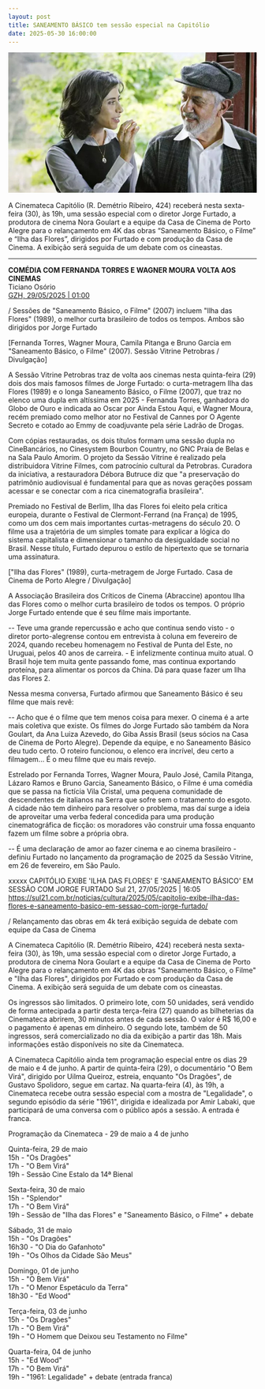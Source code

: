 ```yaml
---
layout: post
title: SANEAMENTO BÁSICO tem sessão especial na Capitólio
date: 2025-05-30 16:00:00
---
```

![](/uploads/sbof-nanda-paulo.jpg)

A Cinemateca Capitólio (R. Demétrio Ribeiro, 424) receberá nesta sexta-feira (30), às 19h, uma sessão especial com o diretor Jorge Furtado, a produtora de cinema Nora Goulart e a equipe da Casa de Cinema de Porto Alegre para o relançamento em 4K das obras “Saneamento Básico, o Filme” e “Ilha das Flores”, dirigidos por Furtado e com produção da Casa de Cinema. A exibição será seguida de um debate com os cineastas.

- - -

**COMÉDIA COM FERNANDA TORRES E WAGNER MOURA VOLTA AOS CINEMAS**\
Ticiano Osório\
[GZH, 29/05/2025 | 01:00](https://gauchazh.clicrbs.com.br/colunistas/ticiano-osorio/noticia/2025/05/comedia-com-fernanda-torres-e-wagner-moura-volta-aos-cinemas-cmb89wo66009w014pn2odsymw.html)

[](https://gauchazh.clicrbs.com.br/colunistas/ticiano-osorio/noticia/2025/05/comedia-com-fernanda-torres-e-wagner-moura-volta-aos-cinemas-cmb89wo66009w014pn2odsymw.html)

/ Sessões de "Saneamento Básico, o Filme" (2007) incluem "Ilha das Flores" (1989), o melhor curta brasileiro de todos os tempos. Ambos são dirigidos por Jorge Furtado

\[Fernanda Torres, Wagner Moura, Camila Pitanga e Bruno Garcia em "Saneamento Básico, o Filme" (2007). Sessão Vitrine Petrobras / Divulgação]

A Sessão Vitrine Petrobras traz de volta aos cinemas nesta quinta-feira (29) dois dos mais famosos filmes de Jorge Furtado: o curta-metragem Ilha das Flores (1989) e o longa Saneamento Básico, o Filme (2007), que traz no elenco uma dupla em altíssima em 2025 - Fernanda Torres, ganhadora do Globo de Ouro e indicada ao Oscar por Ainda Estou Aqui, e Wagner Moura, recém premiado como melhor ator no Festival de Cannes por O Agente Secreto e cotado ao Emmy de coadjuvante pela série Ladrão de Drogas.

Com cópias restauradas, os dois títulos formam uma sessão dupla no CineBancários, no Cinesystem Bourbon Country, no GNC Praia de Belas e na Sala Paulo Amorim. O projeto da Sessão Vitrine é realizado pela distribuidora Vitrine Filmes, com patrocínio cultural da Petrobras. Curadora da iniciativa, a restauradora Débora Butruce diz que "a preservação do patrimônio audiovisual é fundamental para que as novas gerações possam acessar e se conectar com a rica cinematografia brasileira".

Premiado no Festival de Berlim, Ilha das Flores foi eleito pela crítica europeia, durante o Festival de Clermont-Ferrand (na França) de 1995, como um dos cem mais importantes curtas-metragens do século 20. O filme usa a trajetória de um simples tomate para explicar a lógica do sistema capitalista e dimensionar o tamanho da desigualdade social no Brasil. Nesse título, Furtado depurou o estilo de hipertexto que se tornaria uma assinatura.

\["Ilha das Flores" (1989), curta-metragem de Jorge Furtado. Casa de Cinema de Porto Alegre / Divulgação]

A Associação Brasileira dos Críticos de Cinema (Abraccine) apontou Ilha das Flores como o melhor curta brasileiro de todos os tempos. O próprio Jorge Furtado entende que é seu filme mais importante.

\-- Teve uma grande repercussão e acho que continua sendo visto - o diretor porto-alegrense contou em entrevista à coluna em fevereiro de 2024, quando recebeu homenagem no Festival de Punta del Este, no Uruguai, pelos 40 anos de carreira. - E infelizmente continua muito atual. O Brasil hoje tem muita gente passando fome, mas continua exportando proteína, para alimentar os porcos da China. Dá para quase fazer um Ilha das Flores 2.

Nessa mesma conversa, Furtado afirmou que Saneamento Básico é seu filme que mais revê:

\-- Acho que é o filme que tem menos coisa para mexer. O cinema é a arte mais coletiva que existe. Os filmes do Jorge Furtado são também da Nora Goulart, da Ana Luiza Azevedo, do Giba Assis Brasil (seus sócios na Casa de Cinema de Porto Alegre). Depende da equipe, e no Saneamento Básico deu tudo certo. O roteiro funcionou, o elenco era incrível, deu certo a filmagem... É o meu filme que eu mais revejo.

Estrelado por Fernanda Torres, Wagner Moura, Paulo José, Camila Pitanga, Lázaro Ramos e Bruno Garcia, Saneamento Básico, o Filme é uma comédia que se passa na fictícia Vila Cristal, uma pequena comunidade de descendentes de italianos na Serra que sofre sem o tratamento do esgoto. A cidade não tem dinheiro para resolver o problema, mas daí surge a ideia de aproveitar uma verba federal concedida para uma produção cinematográfica de ficção: os moradores vão construir uma fossa enquanto fazem um filme sobre a própria obra.

\-- É uma declaração de amor ao fazer cinema e ao cinema brasileiro - definiu Furtado no lançamento da programação de 2025 da Sessão Vitrine, em 26 de fevereiro, em São Paulo.

xxxxx
CAPITÓLIO EXIBE 'ILHA DAS FLORES' E 'SANEAMENTO BÁSICO' EM SESSÃO COM JORGE FURTADO
Sul 21, 27/05/2025 | 16:05
https://sul21.com.br/noticias/cultura/2025/05/capitolio-exibe-ilha-das-flores-e-saneamento-basico-em-sessao-com-jorge-furtado/

/ Relançamento das obras em 4k terá exibição seguida de debate com equipe da Casa de Cinema

A Cinemateca Capitólio (R. Demétrio Ribeiro, 424) receberá nesta sexta-feira (30), às 19h, uma sessão especial com o diretor Jorge Furtado, a produtora de cinema Nora Goulart e a equipe da Casa de Cinema de Porto Alegre para o relançamento em 4K das obras "Saneamento Básico, o Filme" e "Ilha das Flores", dirigidos por Furtado e com produção da Casa de Cinema. A exibição será seguida de um debate com os cineastas.

Os ingressos são limitados. O primeiro lote, com 50 unidades, será vendido de forma antecipada a partir desta terça-feira (27) quando as bilheterias da Cinemateca abrirem, 30 minutos antes de cada sessão. O valor é R$ 16,00 e o pagamento é apenas em dinheiro. O segundo lote, também de 50 ingressos, será comercializado no dia da exibição a partir das 18h. Mais informações estão disponíveis no site da Cinemateca.

A Cinemateca Capitólio ainda tem programação especial entre os dias 29 de maio e 4 de junho. A partir de quinta-feira (29), o documentário "O Bem Virá", dirigido por Uilma Queiroz, estreia, enquanto "Os Dragões", de Gustavo Spolidoro, segue em cartaz. Na quarta-feira (4), às 19h, a Cinemateca recebe outra sessão especial com a mostra de "Legalidade", o segundo episódio da série "1961", dirigida e idealizada por Amir Labaki, que participará de uma conversa com o público após a sessão. A entrada é franca.

Programação da Cinemateca - 29 de maio a 4 de junho

Quinta-feira, 29 de maio\
15h - "Os Dragões"\
17h - "O Bem Virá"\
19h - Sessão Cine Estalo da 14ª Bienal

Sexta-feira, 30 de maio\
15h - "Splendor"\
17h - "O Bem Virá"\
19h - Sessão de "Ilha das Flores" e "Saneamento Básico, o Filme" + debate

Sábado, 31 de maio\
15h - "Os Dragões"\
16h30 - "O Dia do Gafanhoto"\
19h - "Os Olhos da Cidade São Meus"

Domingo, 01 de junho\
15h - "O Bem Virá"\
17h - "O Menor Espetáculo da Terra"\
18h30 - "Ed Wood"

Terça-feira, 03 de junho\
15h - "Os Dragões"\
17h - "O Bem Virá"\
19h - "O Homem que Deixou seu Testamento no Filme"

Quarta-feira, 04 de junho\
15h - "Ed Wood"\
17h - "O Bem Virá"\
19h - "1961: Legalidade" + debate (entrada franca)
